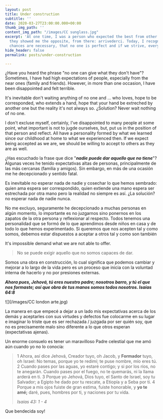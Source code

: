 ```yaml
---
layout: post
title: Under construction
subtitle: ''
date: 2020-03-27T23:00:00.000+00:00
thumb_img_path: ''
content_img_path: "/images/CC sunglass.jpg"
excerpt: 'At one time, I was a person who expected the best from other people until
  they showed me the opposite, from there: arrivederci. Today, I recognize that second
  chances are necessary, that no one is perfect and if we strive, everything can improve.'
hide_header: false
permalink: posts/under-construction

---
```

¿Have you heard the phrase "no one can give what they don't have"? Sometimes, I have had high expectations of people, especially from the near ones (family and friends). However, in more than one occasion, I have been disappointed and felt terrible.

It's inevitable don't waiting anything of no one and ... who loves, hope to be corresponded, who extends a hand, hope that your hand be extreched by another one but the reality it's not always so. ¿Solution? Never wait nothing of no one.

I don't excluse myself, certainly, I've disappointed to many people at some point, what important is not to jugde ourselves, but, put us in the position of that person and reflect. All have a personality formed by what we learned since our childhood at home to what we experienced then. If we expect being accepted as we are, we should be willing to accept to others as they are as well.  

¿Has escuchado la frase que dice "**_nadie puede dar aquello que no tiene_**"? Algunas veces he tenido expectativas altas de personas, principalmente de las más cercanas (familia y amigos). Sin embargo, en más de una ocasión me he decepcionado y sentido fatal.

Es inevitable no esperar nada de nadie y cosechar lo que hemos sembrado: quien ama espera ser correspondido, quien extiende una mano espera ser estrechada por otra mano pero la realidad no siempre es así. ¿La solución? no esperar nada de nadie nunca.

No me excluyo, seguramente he decepcionado a muchas personas en algún momento, lo importante es no juzgarnos sino ponernos en los zapatos de la otra persona y reflexionar al respecto. Todos tenemos una personalidad que se formó de lo que aprendimos desde niños en casa y de todo lo que hemos experimentado. Si queremos que nos acepten tal y como somos, debemos estar dispuestos a aceptar a otros tal y como son también

It's impossible demand what we are not able to offer.

> No se puede exigir aquello que no somos capaces de dar.

Somos una obra en construcción, lo cual significa que podemos cambiar y mejorar a lo largo de la vida pero es un proceso que inicia con la voluntad interna de hacerlo y no por presiones externas.

**_Ahora pues, Jehová, tú eres nuestro padre; nosotros barro, y tú el que nos formaste; así que obra de tus manos somos todos nosotros. Isaías 64:8_**

![](/images/CC london arte.jpg)

La manera en que empecé a dejar a un lado mis expectativas acerca de los demás y aceptarles con sus virtudes y defectos fue colocarme en su lugar e imaginar lo triste que es ser rechazada / juzgada por ser quién soy, que no es precisamente malo sino diferente a lo que otros esperan (expectativas ajenas).

Un enorme consuelo es tener un maravilloso Padre celestial que me amó aún cuando yo no lo conocía:

> 1 Ahora, así dice Jehová, Creador tuyo, oh Jacob, y **Formador** tuyo, oh Israel: No temas, porque yo te redimí; te puse nombre, mío eres tú. 2 Cuando pases por las aguas, yo estaré contigo; y si por los ríos, no te anegarán. Cuando pases por el fuego, no te quemarás, ni la llama arderá en ti. 3 Porque yo Jehová, Dios tuyo, el Santo de Israel, soy tu Salvador; a Egipto he dado por tu rescate, a Etiopía y a Seba por ti. 4 Porque a mis ojos fuiste de gran estima, fuiste honorable, y **yo te amé;** daré, pues, hombres por ti, y naciones por tu vida.
>
> _Isaías 43: 1 - 4_

Que bendecida soy!